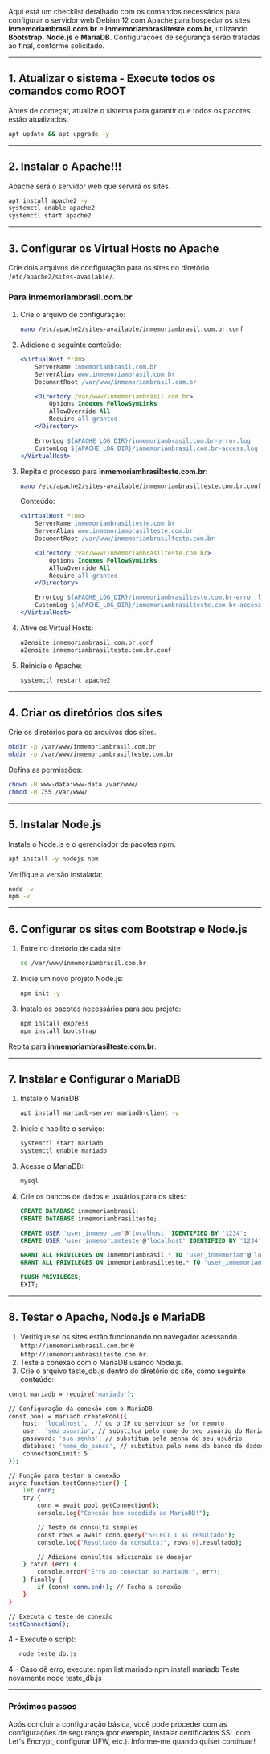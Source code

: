 Aqui está um checklist detalhado com os comandos necessários para configurar o servidor web Debian 12 com Apache para hospedar os sites **inmemoriambrasil.com.br** e **inmemoriambrasilteste.com.br**, utilizando **Bootstrap**, **Node.js** e **MariaDB**. Configurações de segurança serão tratadas ao final, conforme solicitado.

---

##

## 1. **Atualizar o sistema - Execute todos os comandos como ROOT**

Antes de começar, atualize o sistema para garantir que todos os pacotes estão atualizados.

```bash
apt update && apt upgrade -y
```

---

## 2. **Instalar o Apache**!!!

Apache será o servidor web que servirá os sites.

```bash
apt install apache2 -y
systemctl enable apache2
systemctl start apache2
```

---

## 3. **Configurar os Virtual Hosts no Apache**

Crie dois arquivos de configuração para os sites no diretório `/etc/apache2/sites-available/`.

### Para **inmemoriambrasil.com.br**

1. Crie o arquivo de configuração:
   ```bash
   nano /etc/apache2/sites-available/inmemoriambrasil.com.br.conf
   ```
2. Adicione o seguinte conteúdo:

   ```apache
   <VirtualHost *:80>
       ServerName inmemoriambrasil.com.br
       ServerAlias www.inmemoriambrasil.com.br
       DocumentRoot /var/www/inmemoriambrasil.com.br

       <Directory /var/www/inmemoriambrasil.com.br>
           Options Indexes FollowSymLinks
           AllowOverride All
           Require all granted
       </Directory>

       ErrorLog ${APACHE_LOG_DIR}/inmemoriambrasil.com.br-error.log
       CustomLog ${APACHE_LOG_DIR}/inmemoriambrasil.com.br-access.log combined
   </VirtualHost>
   ```

3. Repita o processo para **inmemoriambrasilteste.com.br**:

   ```bash
   nano /etc/apache2/sites-available/inmemoriambrasilteste.com.br.conf
   ```

   Conteúdo:

   ```apache
   <VirtualHost *:80>
       ServerName inmemoriambrasilteste.com.br
       ServerAlias www.inmemoriambrasilteste.com.br
       DocumentRoot /var/www/inmemoriambrasilteste.com.br

       <Directory /var/www/inmemoriambrasilteste.com.br>
           Options Indexes FollowSymLinks
           AllowOverride All
           Require all granted
       </Directory>

       ErrorLog ${APACHE_LOG_DIR}/inmemoriambrasilteste.com.br-error.log
       CustomLog ${APACHE_LOG_DIR}/inmemoriambrasilteste.com.br-access.log combined
   </VirtualHost>
   ```

4. Ative os Virtual Hosts:

   ```bash
   a2ensite inmemoriambrasil.com.br.conf
   a2ensite inmemoriambrasilteste.com.br.conf
   ```

5. Reinicie o Apache:
   ```bash
   systemctl restart apache2
   ```

---

## 4. **Criar os diretórios dos sites**

Crie os diretórios para os arquivos dos sites.

```bash
mkdir -p /var/www/inmemoriambrasil.com.br
mkdir -p /var/www/inmemoriambrasilteste.com.br
```

Defina as permissões:

```bash
chown -R www-data:www-data /var/www/
chmod -R 755 /var/www/
```

---

## 5. **Instalar Node.js**

Instale o Node.js e o gerenciador de pacotes npm.

```bash
apt install -y nodejs npm
```

Verifique a versão instalada:

```bash
node -v
npm -v
```

---

## 6. **Configurar os sites com Bootstrap e Node.js**

1. Entre no diretório de cada site:
   ```bash
   cd /var/www/inmemoriambrasil.com.br
   ```
2. Inicie um novo projeto Node.js:
   ```bash
   npm init -y
   ```
3. Instale os pacotes necessários para seu projeto:
   ```bash
   npm install express
   npm install bootstrap
   ```

Repita para **inmemoriambrasilteste.com.br**.

---

## 7. **Instalar e Configurar o MariaDB**

1. Instale o MariaDB:

   ```bash
   apt install mariadb-server mariadb-client -y
   ```

2. Inicie e habilite o serviço:

   ```bash
   systemctl start mariadb
   systemctl enable mariadb
   ```

3. Acesse o MariaDB:

   ```bash
   mysql
   ```

4. Crie os bancos de dados e usuários para os sites:

   ```sql
   CREATE DATABASE inmemoriambrasil;
   CREATE DATABASE inmemoriambrasilteste;

   CREATE USER 'user_inmemoriam'@'localhost' IDENTIFIED BY '1234';
   CREATE USER 'user_inmemoriamteste'@'localhost' IDENTIFIED BY '1234';

   GRANT ALL PRIVILEGES ON inmemoriambrasil.* TO 'user_inmemoriam'@'localhost';
   GRANT ALL PRIVILEGES ON inmemoriambrasilteste.* TO 'user_inmemoriamteste'@'localhost';

   FLUSH PRIVILEGES;
   EXIT;
   ```

---

## 8. **Testar o Apache, Node.js e MariaDB**

1. Verifique se os sites estão funcionando no navegador acessando `http://inmemoriambrasil.com.br` e `http://inmemoriambrasilteste.com.br`.
2. Teste a conexão com o MariaDB usando Node.js.
3. Crie o arquivo teste_db.js dentro do diretório do site, como seguinte conteúdo:

```bash
const mariadb = require('mariadb');

// Configuração da conexão com o MariaDB
const pool = mariadb.createPool({
    host: 'localhost',  // ou o IP do servidor se for remoto
    user: 'seu_usuario', // substitua pelo nome do seu usuário do MariaDB
    password: 'sua_senha', // substitua pela senha do seu usuário
    database: 'nome_do_banco', // substitua pelo nome do banco de dados
    connectionLimit: 5
});

// Função para testar a conexão
async function testConnection() {
    let conn;
    try {
        conn = await pool.getConnection();
        console.log("Conexão bem-sucedida ao MariaDB!");

        // Teste de consulta simples
        const rows = await conn.query("SELECT 1 as resultado");
        console.log("Resultado da consulta:", rows[0].resultado);

        // Adicione consultas adicionais se desejar
    } catch (err) {
        console.error("Erro ao conectar ao MariaDB:", err);
    } finally {
        if (conn) conn.end(); // Fecha a conexão
    }
}

// Executa o teste de conexão
testConnection();
```

4 - Execute o script:

```bash
   node teste_db.js
```

4 - Caso dê erro, execute:
npm list mariadb
npm install mariadb
Teste novamente
node teste_db.js

---

### **Próximos passos**

Após concluir a configuração básica, você pode proceder com as configurações de segurança (por exemplo, instalar certificados SSL com Let's Encrypt, configurar UFW, etc.). Informe-me quando quiser continuar!
